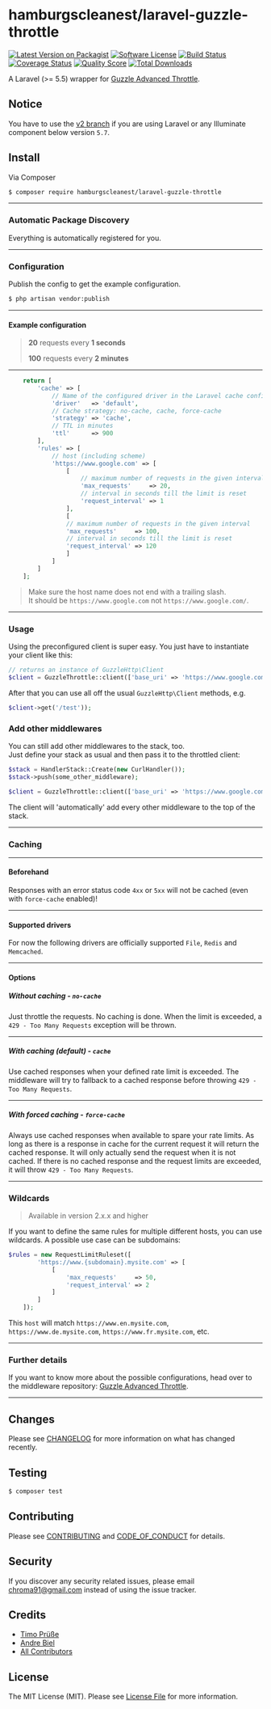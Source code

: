 # hamburgscleanest/laravel-guzzle-throttle

[![Latest Version on Packagist][ico-version]][link-packagist]
[![Software License][ico-license]](LICENSE.md)
[![Build Status][ico-travis]][link-travis]
[![Coverage Status][ico-scrutinizer]][link-scrutinizer]
[![Quality Score][ico-code-quality]][link-code-quality]
[![Total Downloads][ico-downloads]][link-downloads]

A Laravel (>= 5.5) wrapper for [Guzzle Advanced Throttle](https://github.com/hamburgscleanest/guzzle-advanced-throttle).

## Notice

You have to use the [v2 branch](https://github.com/hamburgscleanest/laravel-guzzle-throttle/tree/v2) 
if you are using Laravel or any Illuminate component below version `5.7`. 

## Install

Via Composer

``` bash
$ composer require hamburgscleanest/laravel-guzzle-throttle
```


----------

### Automatic Package Discovery

Everything is automatically registered for you.

----------

### Configuration

Publish the config to get the example configuration.

``` bash
$ php artisan vendor:publish
```

----------

#### Example configuration

> **20** requests every **1 seconds**
>
> **100** requests every **2 minutes**

----------

``` php
    return [
        'cache' => [
            // Name of the configured driver in the Laravel cache config file / Also needs to be set when "no-cache" is set! Because it's used for the internal timers
            'driver'   => 'default',
            // Cache strategy: no-cache, cache, force-cache
            'strategy' => 'cache',
            // TTL in minutes
            'ttl'      => 900
        ],
        'rules' => [
            // host (including scheme)
            'https://www.google.com' => [
                [
                    // maximum number of requests in the given interval
                    'max_requests'     => 20,
                    // interval in seconds till the limit is reset
                    'request_interval' => 1
                ],
                [
                // maximum number of requests in the given interval
                'max_requests'     => 100,
                // interval in seconds till the limit is reset
                'request_interval' => 120
                ]
            ]
        ]
    ];
```

> Make sure the host name does not end with a trailing slash.  
> It should be `https://www.google.com` not `https://www.google.com/`.

----------

### Usage

Using the preconfigured client is super easy.
You just have to instantiate your client like this:

``` php
// returns an instance of GuzzleHttp\Client
$client = GuzzleThrottle::client(['base_uri' => 'https://www.google.com']);
```

After that you can use all off the usual `GuzzleHttp\Client` methods, e.g.

``` php
$client->get('/test'));
```

### Add other middlewares

You can still add other middlewares to the stack, too.  
Just define your stack as usual and then pass it to the throttled client:

``` php
$stack = HandlerStack::Create(new CurlHandler());
$stack->push(some_other_middleware);

$client = GuzzleThrottle::client(['base_uri' => 'https://www.google.com', 'handler' => $stack]);
```

The client will 'automatically' add every other middleware to the top of the stack.

----------

### Caching

----------

#### Beforehand

Responses with an error status code `4xx` or `5xx` will not be cached (even with `force-cache` enabled)! 

----------

#### Supported drivers

For now the following drivers are officially supported `File`, `Redis` and `Memcached`.

----------

#### Options

##### Without caching - `no-cache`

Just throttle the requests. No caching is done. When the limit is exceeded, a `429 - Too Many Requests` exception will be thrown.

----------

##### With caching (default) - `cache`

Use cached responses when your defined rate limit is exceeded. The middleware will try to fallback to a cached response before throwing `429 - Too Many Requests`.

----------

##### With forced caching - `force-cache`

Always use cached responses when available to spare your rate limits. As long as there is a response in cache for the current request it will return the cached response. It will only actually send the request when it is not cached. If there is no cached response and the request limits are exceeded, it will throw `429 - Too Many Requests`.

----------

### Wildcards

> Available in version 2.x.x and higher

If you want to define the same rules for multiple different hosts, you can use wildcards.
A possible use case can be subdomains:

``` php
$rules = new RequestLimitRuleset([
        'https://www.{subdomain}.mysite.com' => [
            [
                'max_requests'     => 50,
                'request_interval' => 2
            ]
        ]
    ]);
```

This `host` will match `https://www.en.mysite.com`, `https://www.de.mysite.com`, `https://www.fr.mysite.com`, etc.

----------

### Further details

If you want to know more about the possible configurations, head over to the middleware repository: [Guzzle Advanced Throttle](https://github.com/hamburgscleanest/guzzle-advanced-throttle).

----------

## Changes

Please see [CHANGELOG](CHANGELOG.md) for more information on what has changed recently.

## Testing

``` bash
$ composer test
```

## Contributing

Please see [CONTRIBUTING](CONTRIBUTING.md) and [CODE_OF_CONDUCT](CODE_OF_CONDUCT.md) for details.

## Security

If you discover any security related issues, please email chroma91@gmail.com instead of using the issue tracker.

## Credits

- [Timo Prüße][link-author]
- [Andre Biel][link-andre]
- [All Contributors][link-contributors]

## License

The MIT License (MIT). Please see [License File](LICENSE.md) for more information.

[ico-version]: https://img.shields.io/packagist/v/hamburgscleanest/laravel-guzzle-throttle.svg?style=flat-square
[ico-license]: https://img.shields.io/badge/license-MIT-brightgreen.svg?style=flat-square
[ico-travis]: https://img.shields.io/travis/hamburgscleanest/laravel-guzzle-throttle/master.svg?style=flat-square
[ico-scrutinizer]: https://img.shields.io/scrutinizer/coverage/g/hamburgscleanest/laravel-guzzle-throttle.svg?style=flat-square
[ico-code-quality]: https://img.shields.io/scrutinizer/g/hamburgscleanest/laravel-guzzle-throttle.svg?style=flat-square
[ico-downloads]: https://img.shields.io/packagist/dt/hamburgscleanest/laravel-guzzle-throttle.svg?style=flat-square

[link-packagist]: https://packagist.org/packages/hamburgscleanest/laravel-guzzle-throttle
[link-travis]: https://travis-ci.org/hamburgscleanest/laravel-guzzle-throttle
[link-scrutinizer]: https://scrutinizer-ci.com/g/hamburgscleanest/laravel-guzzle-throttle/code-structure
[link-code-quality]: https://scrutinizer-ci.com/g/hamburgscleanest/laravel-guzzle-throttle
[link-downloads]: https://packagist.org/packages/hamburgscleanest/laravel-guzzle-throttle
[link-author]: https://github.com/Chroma91
[link-andre]: https://github.com/karllson
[link-contributors]: ../../contributors
